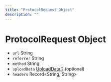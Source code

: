 ```yaml
---
title: "ProtocolRequest Object"
description: ""
---
```


# ProtocolRequest Object

* `url` String
* `referrer` String
* `method` String
* `uploadData` [UploadData[]](upload-data.md) (optional)
* `headers` Record<String, String>

